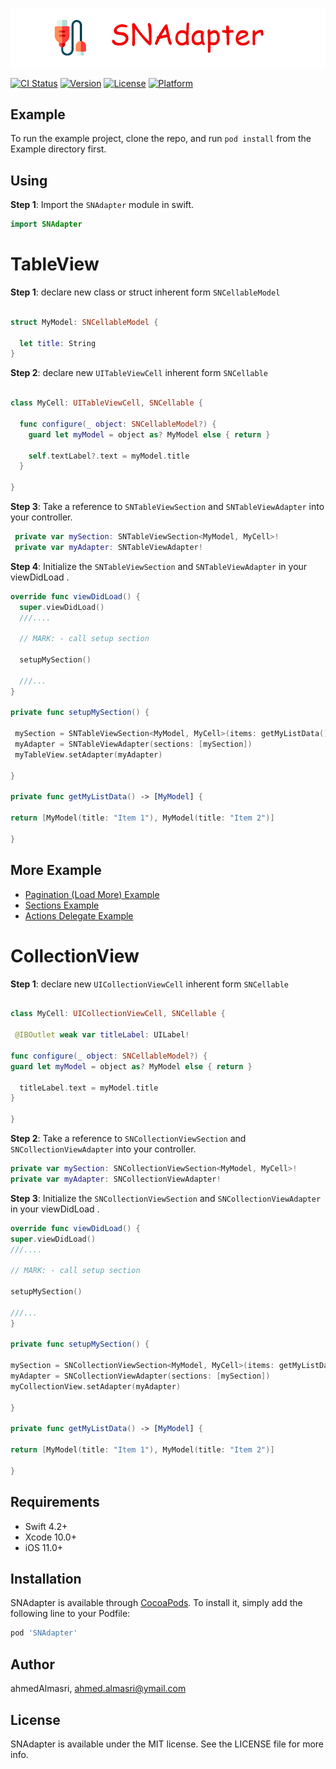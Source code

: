 <img src="https://github.com/ahmedalmasri/SNAdapter/blob/master/images/Banner.png?raw=true"></img>

[![CI Status](https://img.shields.io/travis/ahmedAlmasri/SNAdapter.svg?style=flat)](https://travis-ci.org/ahmedAlmasri/SNAdapter)
[![Version](https://img.shields.io/cocoapods/v/SNAdapter.svg?style=flat)](https://cocoapods.org/pods/SNAdapter)
[![License](https://img.shields.io/cocoapods/l/SNAdapter.svg?style=flat)](https://cocoapods.org/pods/SNAdapter)
[![Platform](https://img.shields.io/cocoapods/p/SNAdapter.svg?style=flat)](https://cocoapods.org/pods/SNAdapter)

## Example

To run the example project, clone the repo, and run `pod install` from the Example directory first.

## Using

**Step 1**: Import the `SNAdapter` module in swift.

```swift
import SNAdapter
```
# TableView 


**Step 1**:  declare new class or struct  inherent form `SNCellableModel`

```swift

struct MyModel: SNCellableModel {

  let title: String
}

```

**Step 2**:  declare new `UITableViewCell`  inherent form `SNCellable`

```swift

class MyCell: UITableViewCell, SNCellable {

  func configure(_ object: SNCellableModel?) {
    guard let myModel = object as? MyModel else { return }

    self.textLabel?.text = myModel.title
  }

}

```
**Step 3**: Take a reference to `SNTableViewSection`  and `SNTableViewAdapter` into your controller.

```swift
 private var mySection: SNTableViewSection<MyModel, MyCell>!
 private var myAdapter: SNTableViewAdapter!
```
**Step 4**: Initialize the `SNTableViewSection`  and `SNTableViewAdapter` in your viewDidLoad .

```swift
override func viewDidLoad() {
  super.viewDidLoad()
  ///....
  
  // MARK: - call setup section

  setupMySection()
  
  ///...
}

private func setupMySection() {

 mySection = SNTableViewSection<MyModel, MyCell>(items: getMyListData())
 myAdapter = SNTableViewAdapter(sections: [mySection])
 myTableView.setAdapter(myAdapter)
 
}

private func getMyListData() -> [MyModel] {

return [MyModel(title: "Item 1"), MyModel(title: "Item 2")]

}

```
## More Example 

* [Pagination (Load More) Example](https://github.com/ahmedAlmasri/SNAdapter/blob/master/Example/SNAdapter/TableView/Paging)
* [Sections Example](https://github.com/ahmedAlmasri/SNAdapter/blob/master/Example/SNAdapter/TableView/Sections)
* [Actions Delegate Example](https://github.com/ahmedAlmasri/SNAdapter/blob/master/Example/SNAdapter/TableView/ActionDelegate)


# CollectionView 



**Step 1**:  declare new `UICollectionViewCell`  inherent form `SNCellable`

```swift

class MyCell: UICollectionViewCell, SNCellable {

 @IBOutlet weak var titleLabel: UILabel!
 
func configure(_ object: SNCellableModel?) {
guard let myModel = object as? MyModel else { return }

  titleLabel.text = myModel.title
}

}

```
**Step 2**: Take a reference to `SNCollectionViewSection`  and `SNCollectionViewAdapter` into your controller.

```swift
private var mySection: SNCollectionViewSection<MyModel, MyCell>!
private var myAdapter: SNCollectionViewAdapter!
```
**Step 3**: Initialize the `SNCollectionViewSection`  and `SNCollectionViewAdapter` in your viewDidLoad .

```swift
override func viewDidLoad() {
super.viewDidLoad()
///....

// MARK: - call setup section

setupMySection()

///...
}

private func setupMySection() {

mySection = SNCollectionViewSection<MyModel, MyCell>(items: getMyListData())
myAdapter = SNCollectionViewAdapter(sections: [mySection])
myCollectionView.setAdapter(myAdapter)

}

private func getMyListData() -> [MyModel] {

return [MyModel(title: "Item 1"), MyModel(title: "Item 2")]

}

```
## Requirements
* Swift 4.2+
* Xcode 10.0+
* iOS 11.0+

## Installation

SNAdapter is available through [CocoaPods](https://cocoapods.org). To install
it, simply add the following line to your Podfile:

```ruby
pod 'SNAdapter'
```

## Author

ahmedAlmasri, ahmed.almasri@ymail.com

## License

SNAdapter is available under the MIT license. See the LICENSE file for more info.
